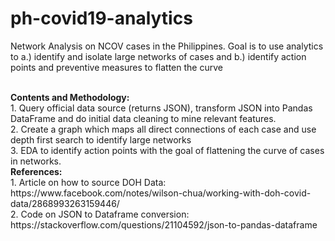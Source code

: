 # ph-covid19-analytics
Network Analysis on NCOV cases in the Philippines. Goal is to use analytics to a.) identify and isolate large networks of cases and b.) identify action points and preventive measures to flatten the curve

<br>
<b>Contents and Methodology:</b>
<br>1. Query official data source (returns JSON), transform JSON into Pandas DataFrame and do initial data cleaning to mine relevant features.
<br>2. Create a graph which maps all direct connections of each case and use depth first search to identify large networks
<br>3. EDA to identify action points with the goal of flattening the curve of cases in networks.

<br>
<b>References:</b>
<br> 1. Article on how to source DOH Data: https://www.facebook.com/notes/wilson-chua/working-with-doh-covid-data/2868993263159446/
<br> 2. Code on JSON to Dataframe conversion: https://stackoverflow.com/questions/21104592/json-to-pandas-dataframe
